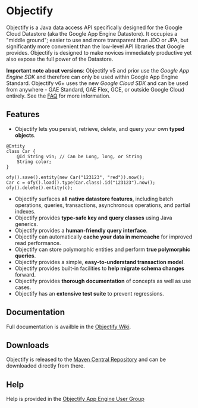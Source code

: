 # Objectify

Objectify is a Java data access API specifically designed for the Google Cloud Datastore (aka the Google App Engine Datastore).  It occupies a
"middle ground"; easier to use and more transparent than JDO or JPA, but significantly more convenient than
the low-level API libraries that Google provides.  Objectify is designed to make novices immediately productive yet also expose the full power
of the Datastore.

**Important note about versions**: Objectify v5 and prior use the _Google App Engine SDK_ and therefore can only be used within Google App Engine Standard. Objectify v6+ uses the new _Google Cloud SDK_ and can be used from anywhere - GAE Standard, GAE Flex, GCE, or outside Google Cloud entirely. See the [FAQ](https://github.com/objectify/objectify/wiki/FrequentlyAskedQuestions) for more information.

## Features

  * Objectify lets you persist, retrieve, delete, and query your own **typed objects**.
  ```
  @Entity
  class Car {
      @Id String vin; // Can be Long, long, or String
      String color;
  }
    
  ofy().save().entity(new Car("123123", "red")).now();
  Car c = ofy().load().type(Car.class).id("123123").now();
  ofy().delete().entity(c);
  ```
  * Objectify surfaces **all native datastore features**, including batch operations, queries, transactions, asynchronous operations, and partial indexes.
  * Objectify provides **type-safe key and query classes** using Java generics.
  * Objectify provides a **human-friendly query interface**.
  * Objectify can automatically **cache your data in memcache** for improved read performance.
  * Objectify can store polymorphic entities and perform **true polymorphic queries**.
  * Objectify provides a simple, **easy-to-understand transaction model**.
  * Objectify provides built-in facilities to **help migrate schema changes** forward.
  * Objectify provides **thorough documentation** of concepts as well as use cases.
  * Objectify has an **extensive test suite** to prevent regressions.

## Documentation

Full documentation is availble in the [Objectify Wiki](https://github.com/objectify/objectify/wiki).

## Downloads

Objectify is released to the [Maven Central Repository](https://github.com/objectify/objectify/wiki/MavenRepository)
and can be downloaded directly from there.

## Help

Help is provided in the
[Objectify App Engine User Group](https://groups.google.com/forum/?fromgroups#!forum/objectify-appengine)
